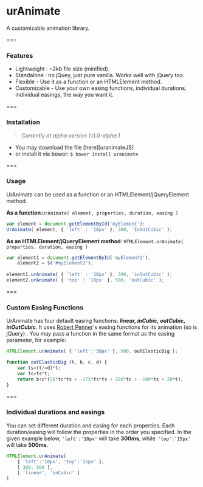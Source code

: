 urAnimate
===
A customizable animation library.

===
### Features
- Lightweight : ~2kb file size (minified).
- Standalone : no jQuey, just pure vanilla. Works well with jQuery too.
- Flexible - Use it as a function or an HTMLElement method.
- Customizable - Use your own easing functions, individual durations, individual easings, the way you want it.

===
### Installation
> *Currently at alpha version 1.0.0-alpha.1*

- You may download the file [here][uranimateJS]
- or install it via bower: `$ bower install uranimate`

===
### Usage
UrAnimate can be used as a function or an HTMLElement/jQueryElement method.

**As a function**:`UrAnimate( element, properties, duration, easing )`
```js
var element = document.getElementById('myElement');
UrAnimate( element, { 'left' : '10px' }, 300, 'InOutCubic' );
```
**As an HTMLElement/jQueryElement method**: 
`HTMLElement.urAnimate( properties, duration, easing )`
```js
var element1 = document.getElementById('myElement1'),
    element2 = $('#myElement2');
	
element1.urAnimate( { 'left' : '10px' }, 300, 'inOutCubic' );
element2.urAnimate( { 'top' : '10px' }, 500, 'outCubic' );
```

===
### Custom Easing Functions
UrAnimate has four default easing functions: ***linear, inCubic, outCubic, inOutCubic***. It uses [Robert Penner][RobertPenner]'s easing functions for its animation (so is jQuery) . You may pass a function in the same format as the easing parameter, for example:

[RobertPenner]: <http://robertpenner.com/easing/>

```js
HTMLElement.urAnimate( { 'left':'30px' }, 500, outElasticBig );

function outElasticBig (t, b, c, d) {
    var ts=(t/=d)*t;
    var tc=ts*t;
    return b+c*(56*tc*ts + -175*ts*ts + 200*tc + -100*ts + 20*t);
}
```

===
### Individual durations and easings

You can set different duration and easing for each properties. Each duration/easing will follow the properties in the order you specified. In the given example below, `'left':'10px'` will take **300ms**, while` 'top':'15px'` will take **500ms**.

```js
HTMLElement.urAnimate(
    { 'left':'10px', 'top':'15px' },
    [ 300, 500 ],
    [ 'linear', 'inCubic' ]
)
```

